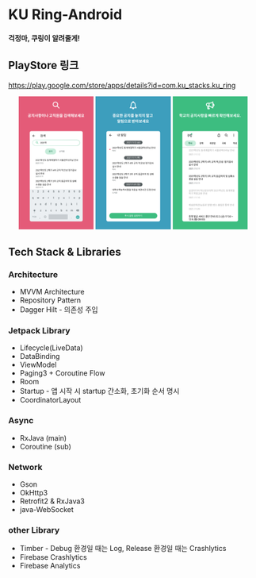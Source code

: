 # KU Ring-Android

#### 걱정마, 쿠링이 알려줄게!

## PlayStore 링크 
https://play.google.com/store/apps/details?id=com.ku_stacks.ku_ring

<p align="center">
<img src="https://github.com/KU-Stacks/KU-Ring-Android/blob/main/preview/%EC%BF%A0%EB%A7%81_%EA%B2%80%EC%83%89_%EC%8A%A4%ED%81%AC%EB%A6%B0%EC%83%B7.png" width="30%"/>
<img src="https://github.com/KU-Stacks/KU-Ring-Android/blob/main/preview/%EC%BF%A0%EB%A7%81_%EB%82%B4%EC%95%8C%EB%A6%BC_%EC%8A%A4%ED%81%AC%EB%A6%B0%EC%83%B7.png" width="30%"/>
<img src="https://github.com/KU-Stacks/KU-Ring-Android/blob/main/preview/%EC%BF%A0%EB%A7%81_%ED%99%88%ED%99%94%EB%A9%B4_%EC%8A%A4%ED%81%AC%EB%A6%B0%EC%83%B7.png" width="30%"/>
</p>

## Tech Stack & Libraries

### Architecture
- MVVM Architecture
- Repository Pattern
- Dagger Hilt - 의존성 주입

### Jetpack Library
- Lifecycle(LiveData)
- DataBinding
- ViewModel
- Paging3 + Coroutine Flow
- Room
- Startup - 앱 시작 시 startup 간소화, 초기화 순서 명시
- CoordinatorLayout

### Async
- RxJava (main)
- Coroutine (sub)

### Network
- Gson
- OkHttp3
- Retrofit2 & RxJava3
- java-WebSocket

### other Library
- Timber - Debug 환경일 때는 Log, Release 환경일 때는 Crashlytics
- Firebase Crashlytics
- Firebase Analytics
